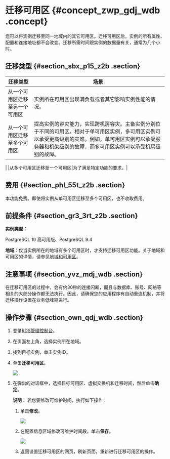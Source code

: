 # 迁移可用区 {#concept_zwp_gdj_wdb .concept}

您可以将实例迁移至同一地域内的其它可用区。迁移可用区后，实例的所有属性、配置和连接地址都不会改变。迁移所需时间跟实例的数据量有关，通常为几个小时。

## 迁移类型 {#section_sbx_p15_z2b .section}

|迁移类型|场景|
|----|--|
|从一个可用区迁移至另一个可用区|实例所在可用区出现满负载或者其它影响实例性能的情况。|
|从一个可用区迁移至多个可用区|提高实例的容灾能力，实现跨机房容灾。主备实例分别位于不同的可用区。相对于单可用区实例，多可用区实例可以承受更高级别的灾难。例如，单可用区实例可以承受服务器和机架级别的故障，而多可用区实例可以承受机房级别的故障。

|
|从多个可用区迁移至一个可用区|为了满足特定功能的要求。|

## 费用 {#section_phl_55t_z2b .section}

本功能免费。即使将实例从单可用区迁移至多个可用区，也不收取费用。

## 前提条件 {#section_gr3_3rt_z2b .section}

**实例类型：**

PostgreSQL 10 高可用版、PostgreSQL 9.4

**地域**：仅当实例所在的地域有多个可用区时，才支持迁移可用区功能。关于地域和可用区的详情，请参见[地域和可用区](https://help.aliyun.com/document_detail/40654.html)。

## 注意事项 {#section_yvz_mdj_wdb .section}

在迁移可用区的过程中，会有约30秒的连接闪断，而且与数据库、账号、网络等相关的大部分操作都无法执行。因此，请确保您的应用程序有自动重连机制，并将迁移操作设置在业务低峰期进行。

## 操作步骤 {#section_own_qdj_wdb .section}

1.  登录[RDS管理控制台](https://rds.console.aliyun.com/)。
2.  在页面左上角，选择实例所在地域。
3.  找到目标实例，单击实例ID。
4.  单击**迁移可用区**。

    ![](http://static-aliyun-doc.oss-cn-hangzhou.aliyuncs.com/assets/img/7884/15445862033015_zh-CN.png)

5.  在弹出的对话框中，选择目标可用区、虚拟交换机和迁移时间，然后单击**确定**。

    **说明：** 若您要修改可维护时间，执行如下操作：

    1.  单击**修改**。

        ![](http://static-aliyun-doc.oss-cn-hangzhou.aliyuncs.com/assets/img/7884/15445862033017_zh-CN.png)

    2.  在配置信息区域修改可维护时间段，单击**保存**。

        ![](http://static-aliyun-doc.oss-cn-hangzhou.aliyuncs.com/assets/img/7884/154458620321079_zh-CN.png)

    3.  返回设置迁移可用区的网页，刷新页面，重新进行迁移可用区的操作。

